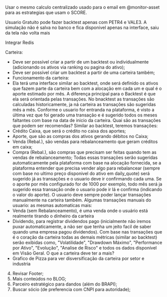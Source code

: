 <!-- 1. Integação pagamento (mercado pago) e permitr o cancelamento da assinatura a qualquer momento na plataforma; -->
<!-- 2. Criar Central de SUPORTE dentro da APP (controle de ticked) por interface e Chat IA; -->
<!-- Resolve Historcio não carregando no backtest -->
Usar o mesmo calculo centralizado usado para o email em @monitor-asset para as estrategias que usam o SCORE.

Usuario Gratuito pode fazer backtest apenas com PETR4 e VALE3. A simulação não é salva no banco e fica disponivel apenas na interface, saiu da tela não volta mais

Integrar Redis

Carteira:
- Deve ser possível criar a partir de um backtest ou individualmente (adicionando os ativos via ranking ou pagina do ativo);
- Deve ser possível criar um backtest a partir de uma carteira também;
- Funcionamento da carteira:
- Ela terá uma interface similar ao backtest, onde será definido os ativos que fazem parte da carteira bem com a alocação em cada um e qual é o aporte estimado por mês. A diferença principal para o Backtest é que ela será orientada pelas transações. No bnacktest as transações são calculadas historicamente, ja ná carteira as transações são sugeridas mês a mês. Conforme o usuario for entranda na plataforma, é visto a última vez que foi gerado uma transação e é sugerido todos os meses faltantes com base na data de inicio da carteira.
Quai são as transações que podem ser recomendas?
Similar ao backtest, teremos transações: 
- Crédito Caixa, que será o crédito no caixa dos aportes;
- Aporte, que são as compras dos ativos gerando débitos no Caixa;
- Venda (Rebal.), são vendas para rebalanceamento que geram créditos em caixa;
- Compra (Rebal.), são compras que precisam ser feitas quando tem as vendas de rebalanceamento;
Todas essas transações serão sugeridas automaticamente pela plataforma com base na alocação fornecida, se a plataforma entender que precisa vender algo para rebalancear (sempre com base no ultimo preço disponivel do ativo em daily_quote) será sugerido já as transações e o usuario deve ir confirmando cada uma. Se o aporte por mês configurado for de 1000 por exemplo, todo mês será ja sugerido essa transação onde o usuario pode ir lá e confirma (indicando o valor do aporte). O usuario deve sempre poder lançar transações manualmente na carteira também. Algumas transações manuais do usuario: as mesmas automaticas mais: 
- Venda (sem Rebalanceamento), é uma venda onde o usuário está realmente tirando o dinheiro da carteira
- Dividendo, para registrar dividendos pago (inicialmente não iremos puxar automaticamente, a não ser que tenha um jeito facil de saber quando uma empresa pagou dividendos).
Com base nas transações que é o coração da carteira todas as demais métricas (similar ao backtest) serão exibidas como, "Volatilidade", "Drawdown Máximo", "Performance por Ativo", "Evolução", "Analise de Risco" e todos os dados disponível em Visão Geral. 
O que a carteira deve ter a mais?
- Grafico de Pizza para ver disversificação da carteira por setor e industria


4.  Revisar Footer;
5. Mais conteúdos no BLOG;
6. Parceiro estratégico para dandos (além do BRAPI);
7. Buscar sócio (de preferencia com CNPI para autoridade);